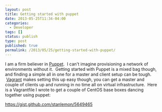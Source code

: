 ```yaml
---
layout: post
title: Getting started with puppet
date: 2013-05-25T11:34-04:00
categories:
  - Developer
tags: []
status: publish
type: post
published: true
permalink: /2013/05/25/getting-started-with-puppet/
---
```

I am a firm believer in [Puppet](http://puppetlabs.com).  I can't imagine provisioning a network of environments without it.  Getting started with Puppet is a mixed bag though, and finding a simple all in one for a master and client setup can be tough.  [Vagrant](http://vagrantup.com) makes setting this up easy though, you can get a master and couple of clients up and running in no time all on virtual infrastructure.  Here is a Vagrantfile I wrote to get a couple of CentOS base boxes dancing together using puppet:

https://gist.github.com/stanlemon/5649465

